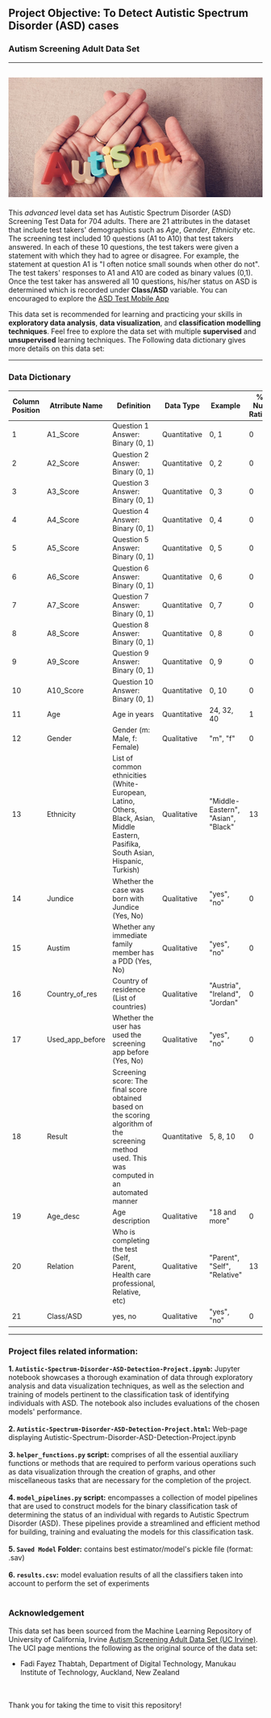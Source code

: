 ## Project Objective: To Detect Autistic Spectrum Disorder (ASD) cases 

### Autism Screening Adult Data Set 

---
![](Autism_Img.jpg)
---

This *advanced* level data set has Autistic Spectrum Disorder (ASD) Screening Test Data for 704 adults. There are 21 attributes in the dataset that include test takers' 
demographics such as *Age*, *Gender*, *Ethnicity* etc. The screening test included 10 questions (A1 to A10) that test takers answered. In each of these 10 questions, 
the test takers were given a statement with which they had to agree or disagree. For example, the statement at question A1 is "I often notice small sounds when other do not".
The test takers' responses to A1 and A10 are coded as binary values (0,1). Once the test taker has answered all 10 questions, his/her status on ASD is determined which 
is recorded under **Class/ASD** variable. You can encouraged to explore the [ASD Test Mobile App](http://asdtests.com/#)           


This data set is recommended for learning and practicing your skills in **exploratory data analysis**, **data visualization**, and **classification modelling techniques**. 
Feel free to explore the data set with multiple **supervised** and **unsupervised** learning techniques. The Following data dictionary gives more details on this data set:

---

### Data Dictionary 

| Column   Position 	| Atrribute Name  	| Definition                                                                                                                                          	| Data Type    	| Example                            	| % Null Ratios 	|
|-------------------	|-----------------	|-----------------------------------------------------------------------------------------------------------------------------------------------------	|--------------	|------------------------------------	|---------------	|
| 1                 	| A1_Score        	| Question 1 Answer: Binary (0, 1)                                                                                                                    	| Quantitative 	| 0, 1                               	| 0             	|
| 2                 	| A2_Score        	| Question 2 Answer: Binary (0, 1)                                                                                                                    	| Quantitative 	| 0, 2                               	| 0             	|
| 3                 	| A3_Score        	| Question 3 Answer: Binary (0, 1)                                                                                                                    	| Quantitative 	| 0, 3                               	| 0             	|
| 4                 	| A4_Score        	| Question 4 Answer: Binary (0, 1)                                                                                                                    	| Quantitative 	| 0, 4                               	| 0             	|
| 5                 	| A5_Score        	| Question 5 Answer: Binary (0, 1)                                                                                                                    	| Quantitative 	| 0, 5                               	| 0             	|
| 6                 	| A6_Score        	| Question 6 Answer: Binary (0, 1)                                                                                                                    	| Quantitative 	| 0, 6                               	| 0             	|
| 7                 	| A7_Score        	| Question 7 Answer: Binary (0, 1)                                                                                                                    	| Quantitative 	| 0, 7                               	| 0             	|
| 8                 	| A8_Score        	| Question 8 Answer: Binary (0, 1)                                                                                                                    	| Quantitative 	| 0, 8                               	| 0             	|
| 9                 	| A9_Score        	| Question 9 Answer: Binary (0, 1)                                                                                                                    	| Quantitative 	| 0, 9                               	| 0             	|
| 10                	| A10_Score       	| Question 10 Answer: Binary (0,   1)                                                                                                                 	| Quantitative 	| 0, 10                              	| 0             	|
| 11                	| Age             	| Age in years                                                                                                                                        	| Quantitative 	| 24, 32, 40                         	| 1             	|
| 12                	| Gender          	| Gender (m: Male, f: Female)                                                                                                                         	| Qualitative  	| "m", "f"                           	| 0             	|
| 13                	| Ethnicity       	| List of common ethnicities   (White-European, Latino, Others, Black, Asian, Middle Eastern, Pasifika,   South Asian, Hispanic, Turkish)             	| Qualitative  	| "Middle-Eastern", "Asian", "Black" 	| 13            	|
| 14                	| Jundice         	| Whether the case was born with   Jundice (Yes, No)                                                                                                  	| Qualitative  	| "yes", "no"                        	| 0             	|
| 15                	| Austim          	| Whether any immediate family   member has a PDD (Yes, No)                                                                                           	| Qualitative  	| "yes", "no"                        	| 0             	|
| 16                	| Country_of_res  	| Country of residence (List of   countries)                                                                                                          	| Qualitative  	| "Austria", "Ireland", "Jordan"     	| 0             	|
| 17                	| Used_app_before 	| Whether the user has used the   screening app before (Yes, No)                                                                                      	| Qualitative  	| "yes", "no"                        	| 0             	|
| 18                	| Result          	| Screening score: The final score   obtained based on the scoring algorithm of the screening method used. This   was computed in an automated manner 	| Quantitative 	| 5, 8, 10                           	| 0             	|
| 19                	| Age_desc        	| Age description                                                                                                                                     	| Qualitative  	| "18 and more"                      	| 0             	|
| 20                	| Relation        	| Who is completing the test   (Self, Parent, Health care professional, Relative, etc)                                                                	| Qualitative  	| "Parent", "Self", "Relative"       	| 13            	|
| 21                	| Class/ASD       	| yes, no                                                                                                                                             	| Qualitative  	| "yes", "no"                        	| 0             	|

---
### Project files related information:

**1. `Autistic-Spectrum-Disorder-ASD-Detection-Project.ipynb`:** Jupyter notebook showcases a thorough examination of data through exploratory analysis and data visualization techniques, as well as the selection and training of models pertinent to the classification task of identifying individuals with ASD. The notebook also includes evaluations of the chosen models' performance.<br><br>
**2. `Autistic-Spectrum-Disorder-ASD-Detection-Project.html`:** Web-page displaying Autistic-Spectrum-Disorder-ASD-Detection-Project.ipynb<br><br>
**3. `helper_functions.py` script:** comprises of all the essential auxiliary functions or methods that are required to perform various operations such as data visualization through the creation of graphs, and other miscellaneous tasks that are necessary for the completion of the project.<br><br>
**4. `model_pipelines.py` script:** encompasses a collection of model pipelines that are used to construct models for the binary classification task of determining the status of an individual with regards to Autistic Spectrum Disorder (ASD). These pipelines provide a streamlined and efficient method for building, training and evaluating the models for this classification task.<br><br>
**5. `Saved Model` Folder:** contains best estimator/model's pickle file (format: .sav)<br><br>
**6. `results.csv`:** model evaluation results of all the classifiers taken into account to perform the set of experiments<br><br>


### Acknowledgement

This data set has been sourced from the Machine Learning Repository of University of California, Irvine [Autism Screening Adult Data Set (UC Irvine)](https://archive.ics.uci.edu/ml/datasets/Autism+Screening+Adult). 
The UCI page mentions the following as the original source of the data set:

+ Fadi Fayez Thabtah, Department of Digital Technology, Manukau Institute of Technology, Auckland, New Zealand 
<br><br><br>

Thank you for taking the time to visit this repository!

